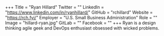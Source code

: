 +++
Title = "Ryan Hillard"
Twitter = ""
LinkedIn = "https://www.linkedin.com/in/ryanhillard/"
GitHub = "rchillard"
Website = "https://rch.fyi/"
Employer = "U.S. Small Business Administration"
Role = ""
Image = "hillard-ryan.jpg"
GitLab = ""
Facebook = ""
+++
Ryan is a design thinking agile geek and DevOps enthusiast obsessed with wicked problems.